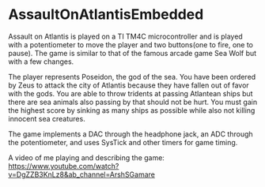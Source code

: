 # AssaultOnAtlantisEmbedded

Assault on Atlantis is played on a TI TM4C microcontroller and is played with a potentiometer to move the player and two buttons(one to fire, one to pause). The game is similar to that of the famous arcade game Sea Wolf but with a few changes. 

The player represents Poseidon, the god of the sea. You have been ordered by Zeus to attack the city of Atlantis because they have fallen out of favor with the gods. You are able to throw tridents at passing Atlantean ships but there are sea animals also passing by that should not be hurt. You must gain the highest score by sinking as many ships as possible while also not killing innocent sea creatures.

The game implements a DAC through the headphone jack, an ADC through the potentiometer, and uses SysTick and other timers for game timing.

A video of me playing and describing the game:
https://www.youtube.com/watch?v=DgZZB3KnLz8&ab_channel=ArshSGamare

